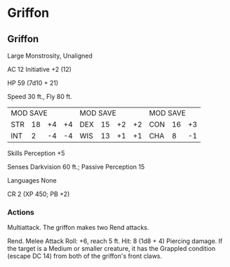# Griffon

## Griffon

Large Monstrosity, Unaligned

AC 12 Initiative +2 (12)

HP 59 (7d10 + 21)

Speed 30 ft., Fly 80 ft.

<table><tr><td colspan="4">MOD SAVE</td><td colspan="4">MOD SAVE</td><td colspan="3">MOD SAVE</td></tr><tr><td>STR</td><td>18</td><td>+4</td><td>+4</td><td>DEX</td><td>15</td><td>+2</td><td>+2</td><td>CON</td><td>16</td><td>+3</td></tr><tr><td>INT</td><td>2</td><td>-4</td><td>-4</td><td>WIS</td><td>13</td><td>+1</td><td>+1</td><td>CHA</td><td>8</td><td>-1</td></tr></table>

Skills Perception +5

Senses Darkvision 60 ft.; Passive Perception 15

Languages None

CR 2 (XP 450; PB +2)

### Actions

Multiattack. The griffon makes two Rend attacks.

Rend. Melee Attack Roll: +6, reach 5 ft. Hit: 8 (1d8 + 4) Piercing damage. If the target is a Medium or smaller creature, it has the Grappled condition (escape DC 14) from both of the griffon's front claws.

